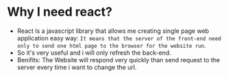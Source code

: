 # Why I need react?

 - React Is a javascript library that allows me creating single page web application easy way:
 `It means that the server of the front-end need only to send one html page to the browser for the website run`.
 - So it's very useful and i will only refresh the back-end.
 - Benifits: The Website will respond very quickly than send request to the server every time i want to     change the url.